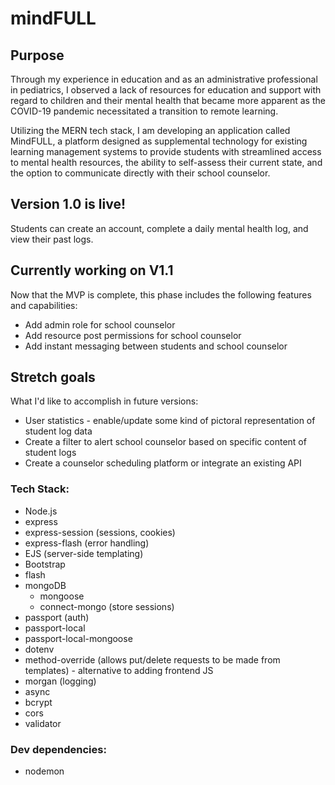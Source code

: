 # mindFULL 

## Purpose

Through my experience in education and as an administrative professional in pediatrics, I observed a lack of resources for education and support with regard to children and their mental health that became more apparent as the COVID-19 pandemic necessitated a transition to remote learning.

Utilizing the MERN tech stack, I am developing an application called MindFULL, a platform designed as supplemental technology for existing learning management systems to provide students with streamlined access to mental health resources, the ability to self-assess their current state, and the option to communicate directly with their school counselor.

## Version 1.0 is live! 

Students can create an account, complete a daily mental health log, and view their past logs. 

## Currently working on V1.1

Now that the MVP is complete, this phase includes the following features and capabilities:
 - Add admin role for school counselor
 - Add resource post permissions for school counselor
 - Add instant messaging between students and school counselor

 ## Stretch goals

 What I'd like to accomplish in future versions:
 - User statistics - enable/update some kind of pictoral representation of student log data
 - Create a filter to alert school counselor based on specific content of student logs
 - Create a counselor scheduling platform or integrate an existing API
 

### Tech Stack:
- Node.js
- express
- express-session (sessions, cookies)
- express-flash (error handling)
- EJS (server-side templating)
- Bootstrap
- flash
- mongoDB
    - mongoose
    - connect-mongo (store sessions)
- passport (auth)
- passport-local
- passport-local-mongoose
- dotenv
- method-override (allows put/delete requests to be made from templates) - alternative to adding frontend JS
- morgan (logging)
- async
- bcrypt 
- cors
- validator

### Dev dependencies:
- nodemon